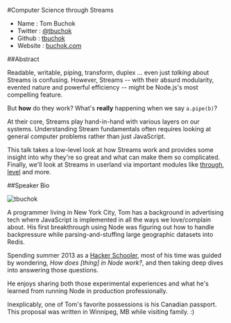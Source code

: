 #Computer Science through Streams

* Name      : Tom Buchok
* Twitter   : [@tbuchok][]
* Github    : [tbuchok][]
* Website   : [buchok.com][]

##Abstract

Readable, writable, piping, transform, duplex ... even just *talking* about Streams is confusing. However, Streams -- with their absurd modularity, evented nature and powerful efficiency -- might be Node.js's most compelling feature.

But **how** do they work? What's **really** happening when we say `a.pipe(b)`?

At their core, Streams play hand-in-hand with various layers on our systems. Understanding Stream fundamentals often requires looking at general computer problems rather than just JavaScript.

This talk takes a low-level look at how Streams work and provides some insight into why they're so great and what can make them so complicated. Finally, we'll look at Streams in userland via important modules like [through](https://npmjs.org/package/through), [level](https://npmjs.org/package/level) and more. 

##Speaker Bio

![tbuchok](https://raw.github.com/cascadiajs/2013.cascadiajs.com/master/images/tbuchok.png)

A programmer living in New York City, Tom has a background in advertising tech where JavaScript is implemented in all the ways we love/complain about. His first breakthrough using Node was figuring out how to handle backpressure while parsing-and-stuffing large geographic datasets into Redis.

Spending summer 2013 as a [Hacker Schooler](http://hackerschool.com), most of his time was guided by wondering, *How does [thing] in Node work?*, and then taking deep dives into answering those questions.

He enjoys sharing both those experimental experiences and what he's learned from running Node in production professionally.

Inexplicably, one of Tom's favorite possessions is his Canadian passport. This proposal was written in Winnipeg, MB while visiting family. :)

[@tbuchok]:http://twitter.com/tbuchok
[tbuchok]:http://github.com/tbuchok
[buchok.com]:http://buchok.com

